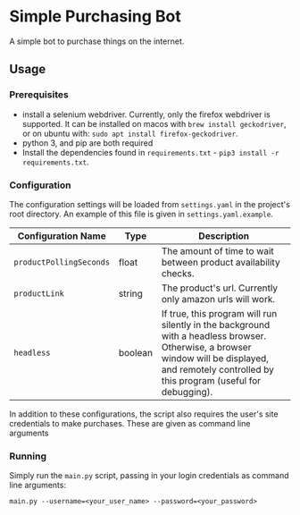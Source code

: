 # Simple Purchasing Bot

A simple bot to purchase things on the internet.

## Usage

### Prerequisites

- install a selenium webdriver. Currently, only the firefox webdriver is supported. 
It can be installed on macos with `brew install geckodriver`, or on ubuntu with: `sudo apt install firefox-geckodriver`.
- python 3, and pip are both required
- Install the dependencies found in `requirements.txt` - `pip3 install -r requirements.txt`.

### Configuration

The configuration settings will be loaded from `settings.yaml` in the project's root directory. 
An example of this file is given in `settings.yaml.example`. 

| Configuration Name      | Type    | Description                                                  |
| ----------------------- | ------- | ------------------------------------------------------------ |
| `productPollingSeconds` | float   | The amount of time to wait between product availability checks. |
| `productLink`           | string  | The product's url. Currently only amazon urls will work.     |
| `headless`              | boolean | If true, this program will run silently in the background with a headless browser. Otherwise, a browser window will be displayed, and remotely controlled by this program (useful for debugging). |

In addition to these configurations, the script also requires the user's site credentials to make purchases. These are given as command line arguments

### Running

Simply run the `main.py` script, passing in your login credentials as command line arguments:

`main.py --username=<your_user_name> --password=<your_password>`




